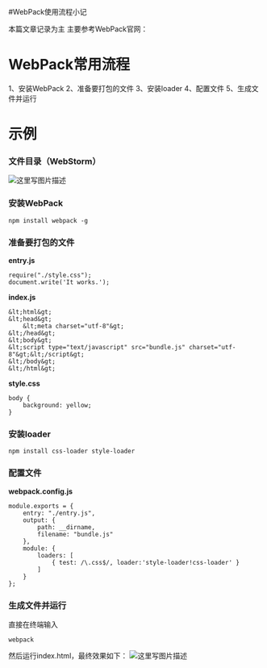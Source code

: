 #WebPack使用流程小记
>  
 本篇文章记录为主  主要参考WebPack官网： 


# WebPack常用流程

1、安装WebPack  2、准备要打包的文件  3、安装loader  4、配置文件  5、生成文件并运行

# 示例

### 文件目录（WebStorm）

<img src="https://img-blog.csdn.net/20171114181746356?watermark/2/text/aHR0cDovL2Jsb2cuY3Nkbi5uZXQvRG91YmxlMmhhbw==/font/5a6L5L2T/fontsize/400/fill/I0JBQkFCMA==/dissolve/70/gravity/SouthEast" alt="这里写图片描述" title="">

### 安装WebPack

```
npm install webpack -g
```

### 准备要打包的文件

**entry.js**

```
require("./style.css");
document.write('It works.');
```

**index.js**

```
&lt;html&gt;
&lt;head&gt;
    &lt;meta charset="utf-8"&gt;
&lt;/head&gt;
&lt;body&gt;
&lt;script type="text/javascript" src="bundle.js" charset="utf-8"&gt;&lt;/script&gt;
&lt;/body&gt;
&lt;/html&gt;
```

**style.css**

```
body {
    background: yellow;
}
```

### 安装loader

```
npm install css-loader style-loader
```

### 配置文件

**webpack.config.js**

```
module.exports = {
    entry: "./entry.js",
    output: {
        path: __dirname,
        filename: "bundle.js"
    },
    module: {
        loaders: [
            { test: /\.css$/, loader:'style-loader!css-loader' }
        ]
    }
};
```

### 生成文件并运行

直接在终端输入

```
webpack
```

然后运行index.html，最终效果如下：  <img src="https://img-blog.csdn.net/20171114182355539?watermark/2/text/aHR0cDovL2Jsb2cuY3Nkbi5uZXQvRG91YmxlMmhhbw==/font/5a6L5L2T/fontsize/400/fill/I0JBQkFCMA==/dissolve/70/gravity/SouthEast" alt="这里写图片描述" title="">